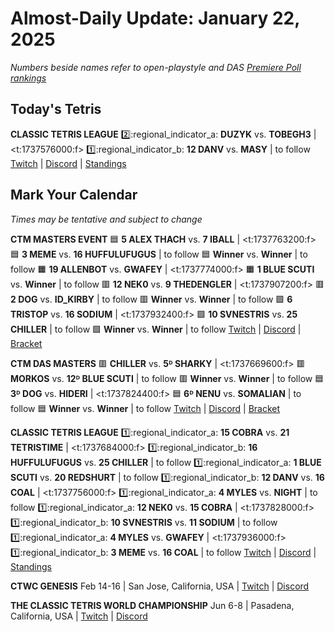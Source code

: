 # Almost-Daily Update: January 22, 2025
*Numbers beside names refer to open-playstyle and DAS [Premiere Poll rankings](https://docs.google.com/document/d/13jaohZo0FP6vXb0ibfiq2TK3q6qt6bQTbp8AmdSJgUk/edit?tab=t.0)*
## Today's Tetris
**CLASSIC TETRIS LEAGUE**
:two::regional_indicator_a:  **DUZYK** vs. **TOBEGH3**  |  <t:1737576000:f>
:one::regional_indicator_b:  **12 DANV** vs. **MASY**  |  to follow
[Twitch](https://twitch.tv/classictetrisleague)  |  [Discord](https://tinyurl.com/classictetrisleague)  |  [Standings](https://ctlscoreboard.herokuapp.com)

## Mark Your Calendar
*Times may be tentative and subject to change*

**CTM MASTERS EVENT**
:blue_square:  **5 ALEX THACH** vs. **7 IBALL**  |  <t:1737763200:f>
:blue_square:  **3 MEME** vs. **16 HUFFULUFUGUS**  |  to follow
:blue_square:  **Winner** vs. **Winner**  |  to follow
:orange_square:  **19 ALLENBOT** vs. **GWAFEY**  |  <t:1737774000:f>
:orange_square:  **1 BLUE SCUTI** vs. **Winner**  |  to follow
:red_square:  **12 NEK0** vs. **9 THEDENGLER**  |  <t:1737907200:f>
:red_square:  **2 DOG** vs. **ID_KIRBY**  |  to follow
:red_square:  **Winner** vs. **Winner**  |  to follow
:green_square:  **6 TRISTOP** vs. **16 SODIUM**  |  <t:1737932400:f>
:green_square:  **10 SVNESTRIS** vs. **25 CHILLER**  |  to follow
:green_square:  **Winner** vs. **Winner**  |  to follow
[Twitch](https://twitch.tv/monthlytetris)  |  [Discord](https://go.ctm.gg/discord)  |  [Bracket](https://go.ctm.gg/event/ctm-january-2025/masters-event/)

**CTM DAS MASTERS**
:red_square:  **CHILLER** vs. **5ᴰ SHARKY**  |  <t:1737669600:f>
:red_square:  **MORKOS** vs. **12ᴰ BLUE SCUTI**  |  to follow
:red_square:  **Winner** vs. **Winner**  |  to follow
:blue_square:  **3ᴰ DOG** vs. **HIDERI**  |  <t:1737824400:f>
:blue_square:  **6ᴰ NENU** vs. **SOMALIAN**  |  to follow
:blue_square:  **Winner** vs. **Winner**  |  to follow
[Twitch](https://twitch.tv/monthlytetris)  |  [Discord](https://go.ctm.gg/discord)  |  [Bracket](https://go.ctm.gg/event/ctm-das-masters-january-2025/das-masters/)

**CLASSIC TETRIS LEAGUE**
:one::regional_indicator_a:  **15 COBRA** vs. **21 TETRISTIME**  |  <t:1737684000:f>
:one::regional_indicator_b:  **16 HUFFULUFUGUS** vs. **25 CHILLER**  |  to follow
:one::regional_indicator_a:  **1 BLUE SCUTI** vs. **20 REDSHURT**  |  to follow
:one::regional_indicator_b:  **12 DANV** vs. **16 COAL**  |  <t:1737756000:f>
:one::regional_indicator_a:  **4 MYLES** vs. **NIGHT**  |  to follow
:one::regional_indicator_a:  **12 NEK0** vs. **15 COBRA**  |  <t:1737828000:f>
:one::regional_indicator_b:  **10 SVNESTRIS** vs. **11 SODIUM**  |  to follow
:one::regional_indicator_a:  **4 MYLES** vs. **GWAFEY**  |  <t:1737936000:f>
:one::regional_indicator_b:  **3 MEME** vs. **16 COAL**  |  to follow
[Twitch](https://twitch.tv/classictetrisleague)  |  [Discord](https://tinyurl.com/classictetrisleague)  |  [Standings](https://ctlscoreboard.herokuapp.com)

**CTWC GENESIS**
Feb 14-16  |  San Jose, California, USA  |  [Twitch](https://www.twitch.tv/classictetris)  |  [Discord](https://tinyurl.com/ctwcdiscord)

**THE CLASSIC TETRIS WORLD CHAMPIONSHIP**
Jun 6-8  |  Pasadena, California, USA  |  [Twitch](https://www.twitch.tv/classictetris)  |  [Discord](https://tinyurl.com/ctwcdiscord)
